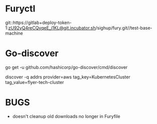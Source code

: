# Furyctl


git::https://gitlab+deploy-token-1:zU92yQ4reCQyqeE_i1KL@git.incubator.sh/sighup/fury.git//test-base-machine


# Go-discover

go get -u github.com/hashicorp/go-discover/cmd/discover

discover -q addrs provider=aws tag_key=KubernetesCluster tag_value=flyer-tech-cluster

# BUGS
- doesn't cleanup old downloads no longer in Furyfile